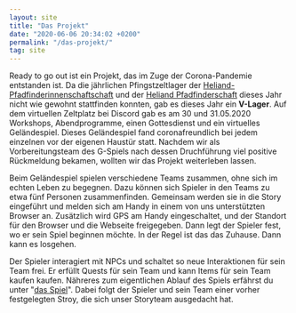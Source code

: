 ```yaml
---
layout: site
title: "Das Projekt"
date: "2020-06-06 20:34:02 +0200"
permalink: "/das-projekt/"
tag: site
---
```


Ready to go out ist ein Projekt, das im Zuge der Corona-Pandemie entstanden ist.
Da die jährlichen Pfingstzeltlager der
[Heliand-Pfadfinderinnenschaftschaft](https://heliand-pfadfinderinnenschaft.de) und
der [Heliand Pfadfinderschaft](https://heliand-pfadfinderschaft.de) dieses Jahr
nicht wie gewohnt stattfinden konnten, gab es dieses Jahr ein __V-Lager__.
Auf dem virtuellen Zeltplatz bei Discord gab es am 30 und 31.05.2020 Workshops,
Abendprogramme, einen Gottesdienst und ein virtuelles Geländespiel. Dieses
Geländespiel fand coronafreundlich bei jedem einzelnen vor der eigenen Haustür
statt. Nachdem wir als Vorbereitungsteam des G-Spiels nach dessen Druchführung
viel positive Rückmeldung bekamen, wollten wir das Projekt weiterleben lassen.

Beim Geländespiel spielen verschiedene Teams zusammen, ohne sich im echten Leben
zu begegnen. Dazu können sich Spieler in den Teams zu etwa fünf Personen zusammenfinden.
Gemeinsam werden sie in die Story eingeführt und melden sich am Handy in einem
von uns unterstützten Browser an. Zusätzlich wird GPS am Handy eingeschaltet, und der
Standort für den Browser und die Webseite freigegeben. Dann legt der Spieler fest, wo er
sein Spiel beginnen möchte. In der Regel ist das das Zuhause. Dann kann es losgehen.

Der Spieler interagiert mit NPCs und schaltet so neue Interaktionen für sein Team frei.
Er erfüllt Quests für sein Team und kann Items für sein Team kaufen kaufen.
Nähreres zum eigentlichen Ablauf des Spiels erfährst du unter "[das Spiel](/das-spiel/)".
Dabei folgt der Spieler und sein Team einer vorher festgelegten Stroy, die sich unser
Storyteam ausgedacht hat.

